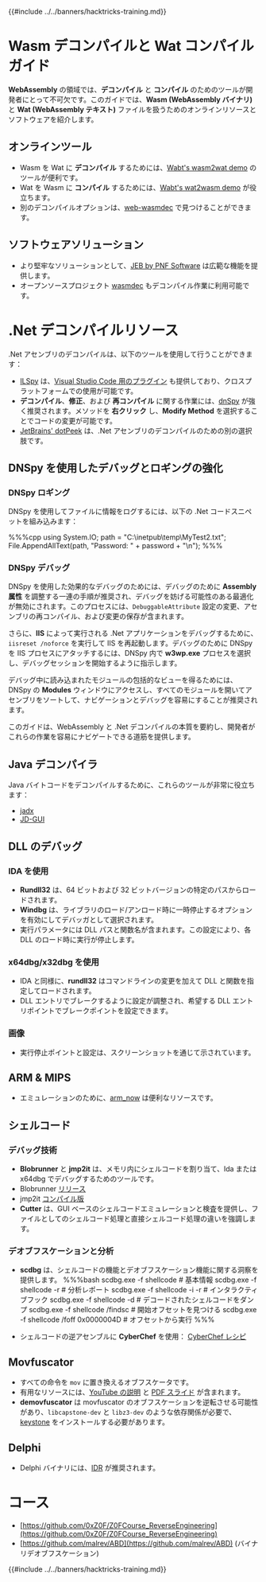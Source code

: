 {{#include ../../banners/hacktricks-training.md}}

# Wasm デコンパイルと Wat コンパイルガイド

**WebAssembly** の領域では、**デコンパイル** と **コンパイル** のためのツールが開発者にとって不可欠です。このガイドでは、**Wasm (WebAssembly バイナリ)** と **Wat (WebAssembly テキスト)** ファイルを扱うためのオンラインリソースとソフトウェアを紹介します。

## オンラインツール

- Wasm を Wat に **デコンパイル** するためには、[Wabt's wasm2wat demo](https://webassembly.github.io/wabt/demo/wasm2wat/index.html) のツールが便利です。
- Wat を Wasm に **コンパイル** するためには、[Wabt's wat2wasm demo](https://webassembly.github.io/wabt/demo/wat2wasm/) が役立ちます。
- 別のデコンパイルオプションは、[web-wasmdec](https://wwwg.github.io/web-wasmdec/) で見つけることができます。

## ソフトウェアソリューション

- より堅牢なソリューションとして、[JEB by PNF Software](https://www.pnfsoftware.com/jeb/demo) は広範な機能を提供します。
- オープンソースプロジェクト [wasmdec](https://github.com/wwwg/wasmdec) もデコンパイル作業に利用可能です。

# .Net デコンパイルリソース

.Net アセンブリのデコンパイルは、以下のツールを使用して行うことができます：

- [ILSpy](https://github.com/icsharpcode/ILSpy) は、[Visual Studio Code 用のプラグイン](https://github.com/icsharpcode/ilspy-vscode) も提供しており、クロスプラットフォームでの使用が可能です。
- **デコンパイル**、**修正**、および **再コンパイル** に関する作業には、[dnSpy](https://github.com/0xd4d/dnSpy/releases) が強く推奨されます。メソッドを **右クリック** し、**Modify Method** を選択することでコードの変更が可能です。
- [JetBrains' dotPeek](https://www.jetbrains.com/es-es/decompiler/) は、.Net アセンブリのデコンパイルのための別の選択肢です。

## DNSpy を使用したデバッグとロギングの強化

### DNSpy ロギング

DNSpy を使用してファイルに情報をログするには、以下の .Net コードスニペットを組み込みます：

%%%cpp
using System.IO;
path = "C:\\inetpub\\temp\\MyTest2.txt";
File.AppendAllText(path, "Password: " + password + "\n");
%%%

### DNSpy デバッグ

DNSpy を使用した効果的なデバッグのためには、デバッグのために **Assembly 属性** を調整する一連の手順が推奨され、デバッグを妨げる可能性のある最適化が無効にされます。このプロセスには、`DebuggableAttribute` 設定の変更、アセンブリの再コンパイル、および変更の保存が含まれます。

さらに、**IIS** によって実行される .Net アプリケーションをデバッグするために、`iisreset /noforce` を実行して IIS を再起動します。デバッグのために DNSpy を IIS プロセスにアタッチするには、DNSpy 内で **w3wp.exe** プロセスを選択し、デバッグセッションを開始するように指示します。

デバッグ中に読み込まれたモジュールの包括的なビューを得るためには、DNSpy の **Modules** ウィンドウにアクセスし、すべてのモジュールを開いてアセンブリをソートして、ナビゲーションとデバッグを容易にすることが推奨されます。

このガイドは、WebAssembly と .Net デコンパイルの本質を要約し、開発者がこれらの作業を容易にナビゲートできる道筋を提供します。

## **Java デコンパイラ**

Java バイトコードをデコンパイルするために、これらのツールが非常に役立ちます：

- [jadx](https://github.com/skylot/jadx)
- [JD-GUI](https://github.com/java-decompiler/jd-gui/releases)

## **DLL のデバッグ**

### IDA を使用

- **Rundll32** は、64 ビットおよび 32 ビットバージョンの特定のパスからロードされます。
- **Windbg** は、ライブラリのロード/アンロード時に一時停止するオプションを有効にしてデバッガとして選択されます。
- 実行パラメータには DLL パスと関数名が含まれます。この設定により、各 DLL のロード時に実行が停止します。

### x64dbg/x32dbg を使用

- IDA と同様に、**rundll32** はコマンドラインの変更を加えて DLL と関数を指定してロードされます。
- DLL エントリでブレークするように設定が調整され、希望する DLL エントリポイントでブレークポイントを設定できます。

### 画像

- 実行停止ポイントと設定は、スクリーンショットを通じて示されています。

## **ARM & MIPS**

- エミュレーションのために、[arm_now](https://github.com/nongiach/arm_now) は便利なリソースです。

## **シェルコード**

### デバッグ技術

- **Blobrunner** と **jmp2it** は、メモリ内にシェルコードを割り当て、Ida または x64dbg でデバッグするためのツールです。
- Blobrunner [リリース](https://github.com/OALabs/BlobRunner/releases/tag/v0.0.5)
- jmp2it [コンパイル版](https://github.com/adamkramer/jmp2it/releases/)
- **Cutter** は、GUI ベースのシェルコードエミュレーションと検査を提供し、ファイルとしてのシェルコード処理と直接シェルコード処理の違いを強調します。

### デオブフスケーションと分析

- **scdbg** は、シェルコードの機能とデオブフスケーション機能に関する洞察を提供します。
%%%bash
scdbg.exe -f shellcode # 基本情報
scdbg.exe -f shellcode -r # 分析レポート
scdbg.exe -f shellcode -i -r # インタラクティブフック
scdbg.exe -f shellcode -d # デコードされたシェルコードをダンプ
scdbg.exe -f shellcode /findsc # 開始オフセットを見つける
scdbg.exe -f shellcode /foff 0x0000004D # オフセットから実行
%%%

- シェルコードの逆アセンブルに **CyberChef** を使用： [CyberChef レシピ](https://gchq.github.io/CyberChef/#recipe=To_Hex%28'Space',0%29Disassemble_x86%28'32','Full%20x86%20architecture',16,0,true,true%29)

## **Movfuscator**

- すべての命令を `mov` に置き換えるオブフスケータです。
- 有用なリソースには、[YouTube の説明](https://www.youtube.com/watch?v=2VF_wPkiBJY) と [PDF スライド](https://github.com/xoreaxeaxeax/movfuscator/blob/master/slides/domas_2015_the_movfuscator.pdf) が含まれます。
- **demovfuscator** は movfuscator のオブフスケーションを逆転させる可能性があり、`libcapstone-dev` と `libz3-dev` のような依存関係が必要で、[keystone](https://github.com/keystone-engine/keystone/blob/master/docs/COMPILE-NIX.md) をインストールする必要があります。

## **Delphi**

- Delphi バイナリには、[IDR](https://github.com/crypto2011/IDR) が推奨されます。

# コース

- [https://github.com/0xZ0F/Z0FCourse_ReverseEngineering](https://github.com/0xZ0F/Z0FCourse_ReverseEngineering)
- [https://github.com/malrev/ABD](https://github.com/malrev/ABD) \(バイナリデオブフスケーション\)

{{#include ../../banners/hacktricks-training.md}}
